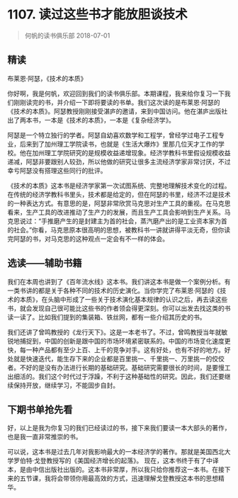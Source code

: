 # 1107. 读过这些书才能放胆谈技术
> 何帆的读书俱乐部
2018-07-01

## 精读

布莱恩·阿瑟，《技术的本质》

你好啊，我是何帆，欢迎回到我们的读书俱乐部。本期课程，我来给你复习一下我们刚刚读完的书，并介绍一下即将要读的书单。我们这次读的是布莱恩·阿瑟的《技术的本质》。阿瑟教授刚刚接受湛庐的邀请，来到中国访问。他在湛庐出版社出了两本书，一本是《技术的本质》，一本是《复杂经济学》。

阿瑟是一个特立独行的学者。阿瑟自幼喜欢数学和工程学，曾经学过电子工程专业，后来到了加州理工学院读书，也就是《生活大爆炸》里那几位天才工作的学校。他在加州理工学院研究的是规模收益递增现象。经济学教科书里假设规模收益递减，阿瑟非要跟别人较劲，所以他做的研究让很多主流经济学家非常讨厌，不过幸亏阿瑟没有搭理这些同行的批评。

《技术的本质》这本书是经济学家第一次试图系统、完整地理解技术变化的过程。在传统的经济学教科书里头，技术都是给定的，但在阿瑟的书里，经济不过是技术的一种表达方式。有意思的是，阿瑟非常欣赏马克思对生产工具的重视。在马克思看来，生产工具的改进推动了生产力的发展，而且生产工具会影响到生产关系。马克思说过：“手推磨产生的是封建主为首的社会，蒸汽磨产出的是工业资本家为首的社会。”你看，马克思原本很高明的思想，被教科书一讲就讲得平淡无奇，但你读完阿瑟的书，对马克思的这种观点一定会有不一样的体会。

## 选读——辅助书籍

我们在本周也讲到了《百年流水线》这本书。我们讲这本书是做一个案例分析。有一类书讲的都是关于各种不同的技术的历史演化。当你学完了布莱恩·阿瑟的《技术的本质》，在头脑中形成了一些关于技术演化基本规律的认识之后，再去读这些书，就会发现自己很可能比这些书的作者领会得更深刻。你可以出发去找这类的书读一读了。比如我们提到的集装箱、铁丝网，都有一些介绍其历史的书。

我们还讲了曾鸣教授的《龙行天下》。这是一本老书了。不过，曾鸣教授当年就敏锐地捕捉到，中国的创新是跟中国的市场环境紧密联系的。中国的市场变化速度更快，每一种产品都有至少上百、上千的竞争对手。这有好处，也有不好的地方。好处就是快速迭代，能生存下来的企业都是百里挑一、千里挑一、万里挑一的佼佼者。不好的是没有办法进行长期的基础研究。基础研究需要很长的时间，是要慢工出细活的。我们这个时代过于浮躁，不利于这种基础性的研究。因此，我们还要继续保持开放，继续学习，不能固步自封。

## 下期书单抢先看

好，以上是我为你复习的我们已经读过的书，接下来我们要读一本大部头的著作，也是我一直非常推崇的书。

可以说，这本书是过去几年对我影响最大的一本经济学的著作。那就是美国西北大学罗伯特·戈登教授写的《美国经济增长的起落》。
现在，这本书终于有了中译本，是由中信出版社出版的。这本书非常厚，所以我只给你推荐这一本书。在接下来的五节课，我将会带领你用最高效的方式，迅速理解戈登教授这本书的思想精华。

